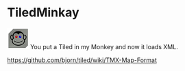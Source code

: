 # TiledMinkay
![Alt text](/images/MonkeyTile.png?raw=true "Optional Title") You put a Tiled in my Monkey and now it loads XML.

https://github.com/bjorn/tiled/wiki/TMX-Map-Format
